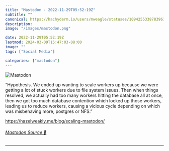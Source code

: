 ```yaml
---
title: "Mastodon - 2022-11-29T05:52:19Z"
subtitle: ""
canonical: https://hachyderm.io/users/mweagle/statuses/109425533878396116
description:
image: "/images/mastodon.png"

date: 2022-11-29T05:52:19Z
lastmod: 2024-03-09T15:47:03-08:00
image: ""
tags: ["Social Media"]

categories: ["mastodon"]
---
```

![Mastodon](/images/mastodon.png)

<p>“Hypothesis. We ended up wanting to scale workers up because we were getting a lot of stuck workers due to file system issues. Then when things resolved, we actually had too many workers hitting the database all at once, then we got too much database contention which locked up those workers, leading us to reduce workers, causing a vicious cycle depending on which was misbehaving more, postgres or NFS.”</p><p><a href="https://hazelweakly.me/blog/scaling-mastodon/" target="_blank" rel="nofollow noopener noreferrer" translate="no"><span class="invisible">https://</span><span class="ellipsis">hazelweakly.me/blog/scaling-ma</span><span class="invisible">stodon/</span></a></p>


###### [Mastodon Source 🐘](https://hachyderm.io/@mweagle/109425533878396116)

___
